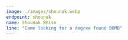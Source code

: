 ```yaml
---
image: ./images/shounak.webp
endpoint: shounak
name: Shounak Bhise
line: "Came looking for a degree found BOMB"
---
```

